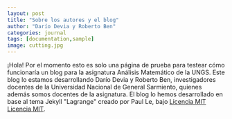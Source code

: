 ```yaml
---
layout: post
title: "Sobre los autores y el blog"
author: "Darío Devia y Roberto Ben"
categories: journal
tags: [documentation,sample]
image: cutting.jpg
---
```


¡Hola! Por el momento esto es solo una página de prueba para testear cómo funcionaría un blog para la asignatura Análisis Matemático de la UNGS. Este blog lo estamos desarrollando Darío Devia y Roberto Ben, investigadores docentes de la Universidad Nacional de General Sarmiento, quienes además somos docentes de la asignatura. 
El blog lo hemos desarrollado en base al tema Jekyll "Lagrange" creado por Paul Le, bajo <a href="{{ site.baseurl }}/LICENSE.md">Licencia MIT</a> [Licencia MIT](https://github.com/LeNPaul/Lagrange/blob/gh-pages/LICENSE.md).
